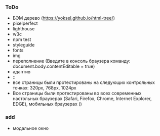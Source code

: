 ### ToDo

- БЭМ дерево (https://yoksel.github.io/html-tree/)
- pixelperfect 
- lighthouse
- w3c
- npm test
- styleguide
- fonts
- img
- переполнение (Введите в консоль браузера команду: document.body.contentEditable = true)
- адаптив
- ::
- все страницы были протестированы на следующих контрольных точках: 320px, 768px, 1024px
- Все страницы были протестированы во всех современных настольных браузерах (Safari, Firefox, Chrome, Internet Explorer, EDGE), 
мобильных браузерах ()

### add

- модальное окно
